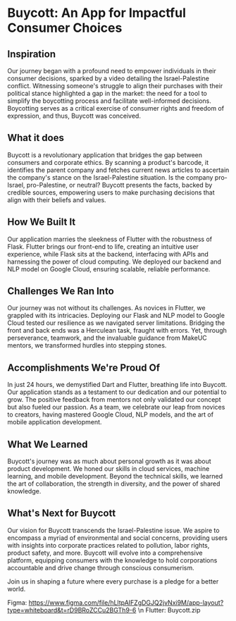 
# Buycott: An App for Impactful Consumer Choices

## Inspiration
Our journey began with a profound need to empower individuals in their consumer decisions, sparked by a video detailing the Israel-Palestine conflict. Witnessing someone's struggle to align their purchases with their political stance highlighted a gap in the market: the need for a tool to simplify the boycotting process and facilitate well-informed decisions. Boycotting serves as a critical exercise of consumer rights and freedom of expression, and thus, Buycott was conceived.

## What it does
Buycott is a revolutionary application that bridges the gap between consumers and corporate ethics. By scanning a product's barcode, it identifies the parent company and fetches current news articles to ascertain the company's stance on the Israel-Palestine situation. Is the company pro-Israel, pro-Palestine, or neutral? Buycott presents the facts, backed by credible sources, empowering users to make purchasing decisions that align with their beliefs and values.

## How We Built It
Our application marries the sleekness of Flutter with the robustness of Flask. Flutter brings our front-end to life, creating an intuitive user experience, while Flask sits at the backend, interfacing with APIs and harnessing the power of cloud computing. We deployed our backend and NLP model on Google Cloud, ensuring scalable, reliable performance.

## Challenges We Ran Into
Our journey was not without its challenges. As novices in Flutter, we grappled with its intricacies. Deploying our Flask and NLP model to Google Cloud tested our resilience as we navigated server limitations. Bridging the front and back ends was a Herculean task, fraught with errors. Yet, through perseverance, teamwork, and the invaluable guidance from MakeUC mentors, we transformed hurdles into stepping stones.

## Accomplishments We're Proud Of
In just 24 hours, we demystified Dart and Flutter, breathing life into Buycott. Our application stands as a testament to our dedication and our potential to grow. The positive feedback from mentors not only validated our concept but also fueled our passion. As a team, we celebrate our leap from novices to creators, having mastered Google Cloud, NLP models, and the art of mobile application development.

## What We Learned
Buycott's journey was as much about personal growth as it was about product development. We honed our skills in cloud services, machine learning, and mobile development. Beyond the technical skills, we learned the art of collaboration, the strength in diversity, and the power of shared knowledge.

## What's Next for Buycott
Our vision for Buycott transcends the Israel-Palestine issue. We aspire to encompass a myriad of environmental and social concerns, providing users with insights into corporate practices related to pollution, labor rights, product safety, and more. Buycott will evolve into a comprehensive platform, equipping consumers with the knowledge to hold corporations accountable and drive change through conscious consumerism.

Join us in shaping a future where every purchase is a pledge for a better world.

Figma: https://www.figma.com/file/hLltpAIFZgDGJQ2jvNxi9M/app-layout?type=whiteboard&t=rD9BRoZCCu2BGTh9-6 \n
Flutter: Buycott.zip
